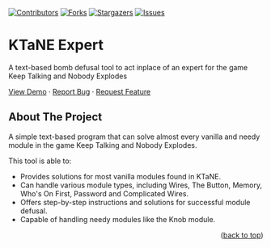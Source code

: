 
<a name="readme-top"></a>

[![Contributors][contributors-shield]][contributors-url]
[![Forks][forks-shield]][forks-url]
[![Stargazers][stars-shield]][stars-url]
[![Issues][issues-shield]][issues-url]


# KTaNE Expert

A text-based bomb defusal tool to act inplace of an expert for the game Keep Talking and Nobody Explodes

<a href="https://github.com/dalton-f/KTaNE-Expert/">View Demo</a>
·
<a href="https://github.com/dalton-f/KTaNE-Expert/issues">Report Bug</a>
·
<a href="https://github.com/dalton-f/KTaNE-Expert//issues">Request Feature</a>


<!-- ABOUT THE PROJECT -->
## About The Project

A simple text-based program that can solve almost every vanilla and needy module in the game Keep Talking and Nobody Explodes. 

This tool is able to:

- Provides solutions for most vanilla modules found in KTaNE.
- Can handle various module types, including Wires, The Button, Memory, Who's On First, Password and Complicated Wires.
- Offers step-by-step instructions and solutions for successful module defusal.
- Capable of handling needy modules like the Knob module.

<p align="right">(<a href="#readme-top">back to top</a>)</p>

<!-- MARKDOWN LINKS & IMAGES -->

<!-- https://www.markdownguide.org/basic-syntax/#reference-style-links -->
[contributors-shield]: https://img.shields.io/github/contributors/dalton-f/KTaNE-Expert.svg?style=for-the-badge
[contributors-url]: https://github.com/dalton-f/KTaNE-Expert/graphs/contributors
[forks-shield]: https://img.shields.io/github/forks/dalton-f/KTaNE-Expert.svg?style=for-the-badge
[forks-url]: https://github.com/dalton-f/KTaNE-Expert/network/members
[stars-shield]: https://img.shields.io/github/stars/dalton-f/KTaNE-Expert.svg?style=for-the-badge
[stars-url]: https://github.com/dalton-f/KTaNE-Expert/stargazers
[issues-shield]: https://img.shields.io/github/issues/dalton-f/KTaNE-Expert.svg?style=for-the-badge
[issues-url]: https://github.com/dalton-f/KTaNE-Expert/issues
[product-screenshot]: images/screenshot.png
[Bootstrap.com]: https://img.shields.io/badge/Bootstrap-563D7C?style=for-the-badge&logo=bootstrap&logoColor=white
[Bootstrap-url]: https://getbootstrap.com
[JQuery.com]: https://img.shields.io/badge/jQuery-0769AD?style=for-the-badge&logo=jquery&logoColor=white
[JQuery-url]: https://jquery.com 
